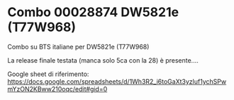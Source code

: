 # Combo 00028874 DW5821e (T77W968)
Combo su BTS italiane per DW5821e (T77W968) 

La release finale testata (manca solo 5ca con la 28) è presente....

Google sheet di riferimento: https://docs.google.com/spreadsheets/d/1Wh3R2_i6toGaXt3yzluf1ychSPwmYzON2KBww210oqc/edit#gid=0
